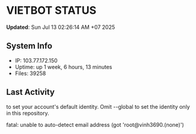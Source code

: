 # VIETBOT STATUS
**Updated**: Sun Jul 13 02:26:14 AM +07 2025

## System Info
- IP: 103.77.172.150
- Uptime: up 1 week, 6 hours, 13 minutes
- Files: 39258

## Last Activity

to set your account's default identity.
Omit --global to set the identity only in this repository.

fatal: unable to auto-detect email address (got 'root@vinh3690.(none)')
